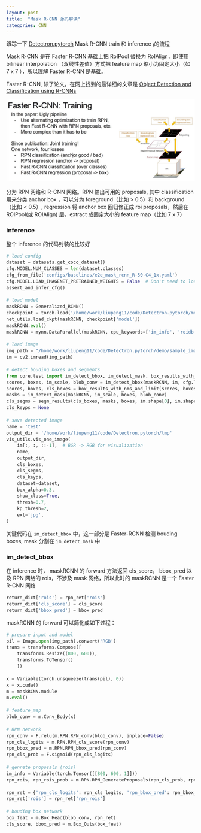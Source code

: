 ```yaml
---
layout: post
title:  "Mask R-CNN 源码解读"
categories: CNN
---
```


跟踪一下 [Detectron.pytorch](https://github.com/roytseng-tw/Detectron.pytorch) Mask R-CNN train 和 inference ¡的流程

Mask R-CNN 是在 Faster R-CNN 基础上把 RoIPool 替换为 RoIAlign，即使用 bilinear interpolation （双线性差值）方式把  feature map 缩小为固定大小（如 7 x 7 ），所以理解 Faster R-CNN 是基础。

Faster R-CNN, 除了论文，在网上找到的最详细的文章是 [Object Detection and Classification using R-CNNs](http://www.telesens.co/2018/03/11/object-detection-and-classification-using-r-cnns/)


![Faster R-CNN training](/images/2018-07-05-reading-mask-rcnn-code/faster_rcnn.jpg)

分为 RPN 网络和 R-CNN 网络。RPN 输出可用的 proposals, 其中 classification 用来分类 anchor box ，可以分为 foreground（比如 > 0.5）和 background（比如 < 0.5）, regression 将 anchor box 回归修正成 roi proposals，然后在 ROIPool(或 ROIAlign) 层，extract 成固定大小的 feature map（比如 7 x 7）

### inference
整个 inference 的代码封装的比较好

```python
# load config
dataset = datasets.get_coco_dataset()
cfg.MODEL.NUM_CLASSES = len(dataset.classes)
cfg_from_file('configs/baselines/e2e_mask_rcnn_R-50-C4_1x.yaml')
cfg.MODEL.LOAD_IMAGENET_PRETRAINED_WEIGHTS = False  # Don't need to load imagenet pretrained weights
assert_and_infer_cfg()

# load model
maskRCNN = Generalized_RCNN()
checkpoint = torch.load('/home/work/liupeng11/code/Detectron.pytorch/models/e2e_mask_rcnn_R-50-C4_1x.pth', map_location=lambda storage, loc: storage)
net_utils.load_ckpt(maskRCNN, checkpoint['model'])
maskRCNN.eval()
maskRCNN = mynn.DataParallel(maskRCNN, cpu_keywords=['im_info', 'roidb'], minibatch=True, device_ids=[0])

# load image
img_path = "/home/work/liupeng11/code/Detectron.pytorch/demo/sample_images/img1.jpg"
im = cv2.imread(img_path)

# detect bouding boxes and segments
from core.test import im_detect_bbox, im_detect_mask, box_results_with_nms_and_limit, segm_results
scores, boxes, im_scale, blob_conv = im_detect_bbox(maskRCNN, im, cfg.TEST.SCALE, cfg.TEST.MAX_SIZE, None)
scores, boxes, cls_boxes = box_results_with_nms_and_limit(scores, boxes)
masks = im_detect_mask(maskRCNN, im_scale, boxes, blob_conv)
cls_segms = segm_results(cls_boxes, masks, boxes, im.shape[0], im.shape[1])
cls_keyps = None

# save detected image
name = 'test'
output_dir = '/home/work/liupeng11/code/Detectron.pytorch/tmp'
vis_utils.vis_one_image(
    im[:, :, ::-1],  # BGR -> RGB for visualization
    name,
    output_dir,
    cls_boxes,
    cls_segms,
    cls_keyps,
    dataset=dataset,
    box_alpha=0.3,
    show_class=True,
    thresh=0.7,
    kp_thresh=2,
    ext='jpg',
)
```

关键代码在 `im_detect_bbox` 中，这一部分是 Faster-RCNN 检测 bouding boxes, mask 分割在 `im_detect_mask` 中

### im_detect_bbox

在 inference 时， maskRCNN 的 forward 方法返回 cls_score， bbox_pred 以及 RPN 网络的 rois，不涉及 mask 网络，所以此时的 maskRCNN 是一个 Faster R-CNN 网络

```python
return_dict['rois'] = rpn_ret['rois']
return_dict['cls_score'] = cls_score
return_dict['bbox_pred'] = bbox_pred
```
maskRCNN 的 forward 可以简化成如下过程：

```python
# prepare input and model
pil = Image.open(img_path).convert('RGB')
trans = transforms.Compose([
    transforms.Resize((800, 600)),
    transforms.ToTensor()
    ])

x = Variable(torch.unsqueeze(trans(pil), 0))
x = x.cuda()
m = maskRCNN.module
m.eval()

# feature_map
blob_conv = m.Conv_Body(x)

# RPN network
rpn_conv = F.relu(m.RPN.RPN_conv(blob_conv), inplace=False)
rpn_cls_logits = m.RPN.RPN_cls_score(rpn_conv)
rpn_bbox_pred = m.RPN.RPN_bbox_pred(rpn_conv)
rpn_cls_prob = F.sigmoid(rpn_cls_logits)

# genrete proposals (rois)
im_info = Variable(torch.Tensor([[800, 600, 1]]))
rpn_rois, rpn_rois_prob = m.RPN.RPN_GenerateProposals(rpn_cls_prob, rpn_bbox_pred, im_info)

rpn_ret = {'rpn_cls_logits': rpn_cls_logits, 'rpn_bbox_pred': rpn_bbox_pred, 'rpn_rois': rpn_rois, 'rpn_roi_probs': rpn_rois_prob}
rpn_ret['rois'] = rpn_ret['rpn_rois']

# bouding box network
box_feat = m.Box_Head(blob_conv, rpn_ret)
cls_score, bbox_pred = m.Box_Outs(box_feat)

```

